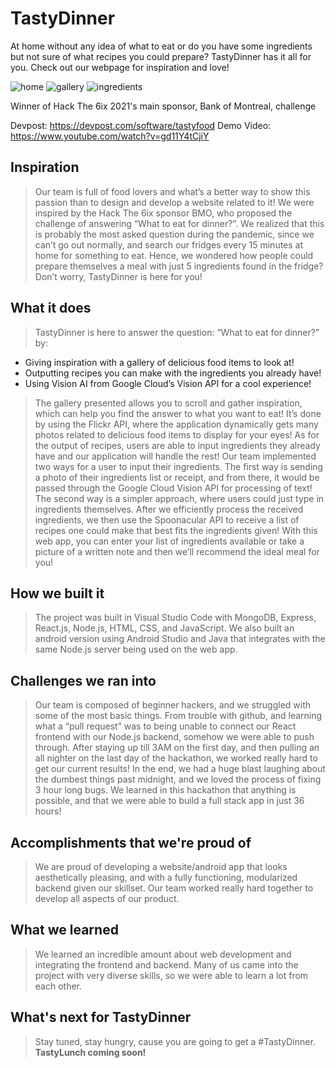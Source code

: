 # TastyDinner
At home without any idea of what to eat or do you have some ingredients but not sure of what recipes you could prepare? TastyDinner has it all for you. Check out our webpage for inspiration and love!

![home](https://user-images.githubusercontent.com/77251579/131032525-54c3fbc0-a600-4b01-8bf2-18fecbca6415.jpg)
![gallery](https://user-images.githubusercontent.com/77251579/131032579-5791f46d-75a0-4e88-9581-5e6cd26372d9.jpg)
![ingredients](https://user-images.githubusercontent.com/77251579/131032618-434a6aee-e023-4d75-9e40-220fe41eb6f8.jpg)

Winner of Hack The 6ix 2021's main sponsor, Bank of Montreal, challenge

Devpost:
https://devpost.com/software/tastyfood
Demo Video:
https://www.youtube.com/watch?v=gd11Y4tCjiY

## Inspiration
> Our team is full of food lovers and what’s a better way to show this passion than to design and develop a website related to it! We were inspired by the Hack The 6ix sponsor BMO, who proposed the challenge of answering “What to eat for dinner?”. We realized that this is probably the most asked question during the pandemic, since we can’t go out normally, and search our fridges every 15 minutes at home for something to eat. Hence, we wondered how people could prepare themselves a meal with just 5 ingredients found in the fridge? Don’t worry, TastyDinner is here for you!

## What it does
> TastyDinner is here to answer the question: “What to eat for dinner?” by:
- Giving inspiration with a gallery of delicious food items to look at!
- Outputting recipes you can make with the ingredients you already have!
- Using Vision AI from Google Cloud’s Vision API for a cool experience!

> The gallery presented allows you to scroll and gather inspiration, which can help you find the answer to what you want to eat! It’s done by using the Flickr API, where the application dynamically gets many photos related to delicious food items to display for your eyes!
> As for the output of recipes, users are able to input ingredients they already have and our application will handle the rest! Our team implemented two ways for a user to input their ingredients. The first way is sending a photo of their ingredients list or receipt, and from there, it would be passed through the Google Cloud Vision API for processing of text! The second way is a simpler approach, where users could just type in ingredients themselves.
> After we efficiently process the received ingredients, we then use the Spoonacular API to receive a list of recipes one could make that best fits the ingredients given!
> With this web app, you can enter your list of ingredients available or take a picture of a written note and then we’ll recommend the ideal meal for you!
## How we built it
> The project was built in Visual Studio Code with MongoDB, Express, React.js, Node.js, HTML, CSS, and JavaScript. We also built an android version using Android Studio and Java that integrates with the same Node.js server being used on the web app.

## Challenges we ran into
> Our team is composed of beginner hackers, and we struggled with some of the most basic things. From trouble with github, and learning what a “pull request” was to being unable to connect our React frontend with our Node.js backend, somehow we were able to push through. After staying up till 3AM on the first day, and then pulling an all nighter on the last day of the hackathon, we worked really hard to get our current results! 
> In the end, we had a huge blast laughing about the dumbest things past midnight, and we loved the process of fixing 3 hour long bugs. We learned in this hackathon that anything is possible, and that we were able to build a full stack app in just 36 hours!

## Accomplishments that we're proud of
> We are proud of developing a website/android app that looks aesthetically pleasing, and with a fully functioning, modularized backend given our skillset. Our team worked really hard together to develop all aspects of our product.
 
## What we learned
> We learned an incredible amount about web development and integrating the frontend and backend. Many of us came into the project with very diverse skills, so we were able to learn a lot from each other.

## What's next for TastyDinner
> Stay tuned, stay hungry, cause you are going to get a #TastyDinner. 
**TastyLunch coming soon!** 
